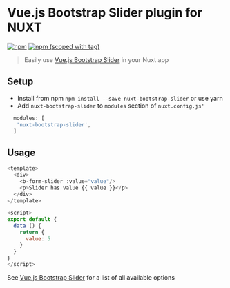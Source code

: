 # Vue.js Bootstrap Slider plugin for NUXT
[![npm](https://img.shields.io/npm/dt/nuxt-bootstrap-slider.svg?style=flat-square)](https://www.npmjs.com/package/nuxt-bootstrap-slider)
[![npm (scoped with tag)](https://img.shields.io/npm/v/nuxt-bootstrap-slider/latest.svg?style=flat-square)](https://www.npmjs.com/package/nuxt-bootstrap-slider)

> Easily use [Vue.js Bootstrap Slider](https://github.com/pimlie/vue-bootstrap-slider) in your Nuxt app

## Setup
- Install from npm `npm install --save nuxt-bootstrap-slider` or use yarn
- Add `nuxt-bootstrap-slider` to `modules` section of `nuxt.config.js'`

```js
  modules: [
   'nuxt-bootstrap-slider',
  ]
````

## Usage

```js
<template>
  <div>
    <b-form-slider :value="value"/>
    <p>Slider has value {{ value }}</p>
  </div>
</template>

<script>
export default {
  data () {
    return {
      value: 5
    }
  }
}
</script>
```

See [Vue.js Bootstrap Slider](https://github.com/pimlie/vue-bootstrap-slider) for a list of all available options
